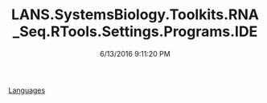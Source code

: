 ﻿---
title: LANS.SystemsBiology.Toolkits.RNA_Seq.RTools.Settings.Programs.IDE
date: 6/13/2016 9:11:20 PM
---

[Languages](T-LANS.SystemsBiology.Toolkits.RNA_Seq.RTools.Settings.Programs.IDE.Languages.html)

